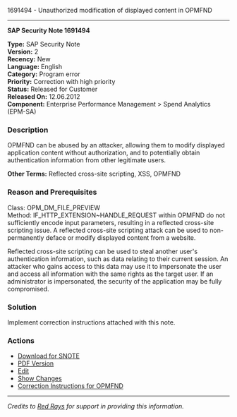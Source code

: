 1691494 - Unauthorized modification of displayed content in OPMFND

---

**SAP Security Note 1691494**

**Type:** SAP Security Note  
**Version:** 2  
**Recency:** New  
**Language:** English  
**Category:** Program error  
**Priority:** Correction with high priority  
**Status:** Released for Customer  
**Released On:** 12.06.2012  
**Component:** Enterprise Performance Management > Spend Analytics (EPM-SA)

### Description

OPMFND can be abused by an attacker, allowing them to modify displayed application content without authorization, and to potentially obtain authentication information from other legitimate users.

**Other Terms:** Reflected cross-site scripting, XSS, OPMFND

### Reason and Prerequisites

Class: OPM_DM_FILE_PREVIEW  
Method: IF_HTTP_EXTENSION~HANDLE_REQUEST within OPMFND do not sufficiently encode input parameters, resulting in a reflected cross-site scripting issue. A reflected cross-site scripting attack can be used to non-permanently deface or modify displayed content from a website.

Reflected cross-site scripting can be used to steal another user's authentication information, such as data relating to their current session. An attacker who gains access to this data may use it to impersonate the user and access all information with the same rights as the target user. If an administrator is impersonated, the security of the application may be fully compromised.

### Solution

Implement correction instructions attached with this note.

### Actions

- [Download for SNOTE](https://notesdownloads.sap.com/note/0040000010048052017)
- [PDF Version](https://userapps.support.sap.com/sap/support/sfm/notes/print/0001691494?language=en-US&token=F9D7B87E69C901161AB1620221DB2316)
- [Edit](https://me.sap.com/sap/support/notes/edit/0001691494)
- [Show Changes](https://me.sap.com/mynotes?tab=Search&sortBy=Relevance&filters=themk%25253Aeq~'EPM*'%25252BreleaseStatus%25253Aeq~'CustomerRelease'%25252BsecurityPatchDay%25253Aeq~'NotRestricted'%25252BfuzzyThreshold%25253Aeq~'0.9'&flag=mynotes)
- [Correction Instructions for OPMFND](https://me.sap.com/corrins/0001691494/5951)

---

*Credits to [Red Rays](https://redrays.io) for support in providing this information.*